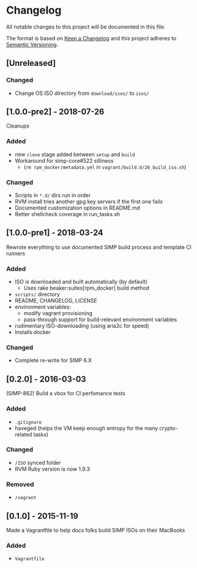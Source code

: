 # Changelog
All notable changes to this project will be documented in this file.

The format is based on [Keep a Changelog](http://keepachangelog.com/en/1.0.0/)
and this project adheres to [Semantic Versioning](http://semver.org/spec/v2.0.0.html).

## [Unreleased]

### Changed
- Change OS ISO directory from `download/isos/` to `isos/`


## [1.0.0-pre2] - 2018-07-26
Cleanups

### Added
- new `clone` stage added between `setup` and `build`
- Workaround for simp-core#522 silliness
  - (`rm rpm_docker/metadata.yml` in `vagrant/build.d/20_build_iso.sh`)

### Changed
- Scripts in `*.d/` dirs run in order
- RVM install tries another gpg key servers if the first one fails
- Documented customization options in README.md
- Better shellcheck coverage in run_tasks.sh

## [1.0.0-pre1] - 2018-03-24
Rewrote everything to use documented SIMP build process and template CI runners

### Added
- ISO is downloaded and built automatically (by default)
  - Uses rake beaker:suites[rpm_docker] build method
- `scripts/` directory
- README, CHANGELOG, LICENSE
- environment variables:
  - modify vagrant provisioning
  - pass-through support for build-relevant environment variables
- rudimentary ISO-downloading (using aria2c for speed)
- Installs docker

### Changed
- Complete re-write for SIMP 6.X

## [0.2.0] - 2016-03-03
(SIMP-862) Build a vbox for CI perfomance tests

### Added
- `.gitignore`
- haveged (helps the VM keep enough entropy for the many crypto-related tasks)

### Changed
- `/ISO` synced folder
- RVM Ruby version is now 1.9.3

### Removed
- `/vagrant`

## [0.1.0] - 2015-11-19
Made a Vagrantfile to help docs folks build SIMP ISOs on their MacBooks

### Added
- `Vagrantfile`
